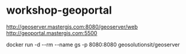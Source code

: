 # workshop-geoportal

http://geoserver.mastergis.com:8080/geoserver/web
http://geoportal.mastergis.com:5500

docker run -d --rm --name gs -p 8080:8080 geosolutionsit/geoserver
